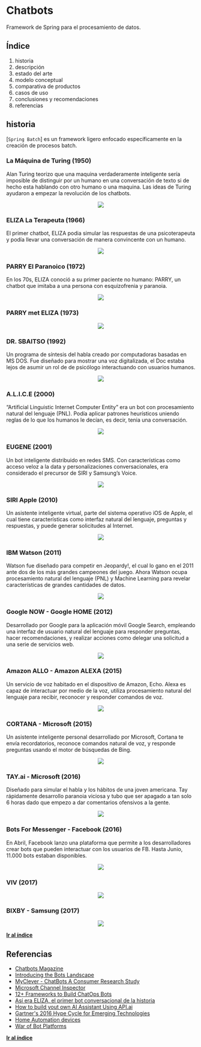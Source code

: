 # Chatbots

Framework de Spring para el procesamiento de datos.

## Índice
  1. historia
  2. descripción
  3. estado del arte
  4. modelo conceptual
  5. comparativa de productos
  6. casos de uso
  7. conclusiones y recomendaciones
  8. referencias

## historia

[`Spring Batch`] es un framework ligero enfocado específicamente en la creación de procesos batch. 
### La Máquina de Turing (1950)

Alan Turing teorizo que una maquina verdaderamente inteligente sería imposible de distinguir por un humano en una conversación de texto si de hecho esta hablando con otro humano o una maquina. Las ideas de Turing ayudaron a empezar la revolución de los chatbots.

<p align="center"><img src="https://raw.githubusercontent.com/maldiny/Chatbots-en-Castellano/bfa29d8c89f1eea74bb6ab3e087b911d831962b8/imagenes/%5BMaldiny%5D_La_Maquina_de_Turing_1950.png"></p>

### ELIZA La Terapeuta (1966)

El primer chatbot, ELIZA podia simular las respuestas de una psicoterapeuta y podía llevar una conversación de manera convincente con un humano.

<p align="center"><img src="https://raw.githubusercontent.com/maldiny/Chatbots-en-Castellano/bfa29d8c89f1eea74bb6ab3e087b911d831962b8/imagenes/%5BMaldiny%5D_Eliza_La_terapeuta_1966.png"></p>

### PARRY El Paranoico (1972)

En los 70s, ELIZA conoció a su primer paciente no humano: PARRY, un chatbot que imitaba a una persona con esquizofrenia y paranoia.

<p align="center"><img src="https://raw.githubusercontent.com/maldiny/Chatbots-en-Castellano/bfa29d8c89f1eea74bb6ab3e087b911d831962b8/imagenes/%5BMaldiny%5D_Parry_El_Paranoico_1972.png"></p>

### PARRY met ELIZA (1973)

<p align="center"><img src="https://raw.githubusercontent.com/maldiny/Chatbots-en-Castellano/bfa29d8c89f1eea74bb6ab3e087b911d831962b8/imagenes/%5BMaldiny%5D_Parry_Met_Eliza_1973.png"></p>

### DR. SBAITSO (1992)

Un programa de síntesis del habla creado por computadoras basadas en MS DOS. Fue diseñado para mostrar una voz digitalizada, el Doc estaba lejos de asumir un rol de de psicólogo interactuando con usuarios humanos.

<p align="center"><img src="https://raw.githubusercontent.com/maldiny/Chatbots-en-Castellano/bfa29d8c89f1eea74bb6ab3e087b911d831962b8/imagenes/%5BMaldiny%5D_Dr.Sbaitso_1992.png"></p>

### A.L.I.C.E (2000)

“Artificial Linguistic Internet Computer Entity” era un bot con procesamiento natural del lenguaje (PNL). Podía aplicar patrones heurísticos uniendo reglas de lo que los humanos le decían, es decir, tenia una conversación.

<p align="center"><img src="https://raw.githubusercontent.com/maldiny/Chatbots-en-Castellano/bfa29d8c89f1eea74bb6ab3e087b911d831962b8/imagenes/%5BMaldiny%5D_ALICE_2000.png"></p>

### EUGENE (2001)

Un bot inteligente distribuido en redes SMS. Con características como acceso veloz a la data y personalizaciones conversacionales, era considerado el precursor de SIRI y Samsung’s Voice.

<p align="center"><img src="https://raw.githubusercontent.com/maldiny/Chatbots-en-Castellano/bfa29d8c89f1eea74bb6ab3e087b911d831962b8/imagenes/%5BMaldiny%5D_Eugene_2001.png"></p>

### SIRI Apple (2010)

Un asistente inteligente virtual, parte del sistema operativo iOS de Apple, el cual tiene características como interfaz natural del lenguaje, preguntas y respuestas, y puede generar solicitudes al Internet.

<p align="center"><img src="https://raw.githubusercontent.com/maldiny/Chatbots-en-Castellano/bfa29d8c89f1eea74bb6ab3e087b911d831962b8/imagenes/%5BMaldiny%5D_SIRI_Apple_2010.png"></p>

### IBM Watson (2011)

Watson fue diseñado para competir en Jeopardy!, el cual lo gano en el 2011 ante dos de los más grandes campeones del juego. Ahora Watson ocupa procesamiento natural del lenguaje (PNL) y Machine Learning para revelar características de grandes cantidades de datos.

<p align="center"><img src="https://raw.githubusercontent.com/maldiny/Chatbots-en-Castellano/bfa29d8c89f1eea74bb6ab3e087b911d831962b8/imagenes/%5BMaldiny%5D_IBM_Watson_2011.png"></p>

### Google NOW - Google HOME (2012)

Desarrollado por Google para la aplicación móvil Google Search, empleando una interfaz de usuario natural del lenguaje para responder preguntas, hacer recomendaciones, y realizar acciones como delegar una solicitud a una serie de servicios web.

<p align="center"><img src="https://raw.githubusercontent.com/maldiny/Chatbots-en-Castellano/bfa29d8c89f1eea74bb6ab3e087b911d831962b8/imagenes/%5BMaldiny%5D_Google_Now_2012.png"></p>

### Amazon ALLO - Amazon ALEXA (2015) 

Un servicio de voz habitado en el dispositivo de Amazon, Echo. Alexa es capaz de interactuar por medio de la voz, utiliza procesamiento natural del lenguaje para recibir, reconocer y responder comandos de voz.

<p align="center"><img src="https://raw.githubusercontent.com/maldiny/Chatbots-en-Castellano/bfa29d8c89f1eea74bb6ab3e087b911d831962b8/imagenes/%5BMaldiny%5D_ALEXA_Amazon_ALLO_2015.png"></p>

### CORTANA - Microsoft (2015)

Un asistente inteligente personal desarrollado por Microsoft, Cortana te envía recordatorios, reconoce comandos natural de voz, y responde preguntas usando el motor de búsquedas de Bing.

<p align="center"><img src="https://raw.githubusercontent.com/maldiny/Chatbots-en-Castellano/bfa29d8c89f1eea74bb6ab3e087b911d831962b8/imagenes/%5BMaldiny%5D_Cortana_Microsoft_2015.png"></p>

### TAY.ai - Microsoft (2016)

Diseñado para simular el habla y los hábitos de una joven americana. Tay rápidamente desarrollo paranoia viciosa y tubo que ser apagado a tan solo 6 horas dado que empezo a dar comentarios ofensivos a la gente.

<p align="center"><img src="https://raw.githubusercontent.com/maldiny/Chatbots-en-Castellano/bfa29d8c89f1eea74bb6ab3e087b911d831962b8/imagenes/%5BMaldiny%5D_Tay.ai_Microsoft_2016.png"></p>

### Bots For Messenger - Facebook (2016)

En Abril, Facebook lanzo una plataforma que permite a los desarrolladores crear bots que pueden interactuar con los usuarios de FB. Hasta Junio, 11.000 bots estaban disponibles.

<p align="center"><img src="https://raw.githubusercontent.com/maldiny/Chatbots-en-Castellano/bfa29d8c89f1eea74bb6ab3e087b911d831962b8/imagenes/%5BMaldiny%5D_Bots_for_Messenger_2016.png"></p>

### VIV (2017)

<p align="center"><img src="https://raw.githubusercontent.com/maldiny/Chatbots-en-Castellano/bfa29d8c89f1eea74bb6ab3e087b911d831962b8/imagenes/%5BMaldiny%5D_VIV_2017.png"></p>

### BIXBY - Samsung (2017)

<p align="center"><img src="https://raw.githubusercontent.com/maldiny/Chatbots-en-Castellano/bfa29d8c89f1eea74bb6ab3e087b911d831962b8/imagenes/%5BMaldiny%5D_BIXBY_Samsung_2017.png"></p>

**[Ir al índice](#Índice)**

## Referencias

* [Chatbots Magazine](https://chatbotsmagazine.com/)
* [Introducing the Bots Landscape](http://venturebeat.com/2016/08/11/introducing-the-bots-landscape-170-companies-4-billion-in-funding-thousands-of-bots/)
* [MyClever - ChatBots A Consumer Research Study](http://www.mycleveragency.com/media/download/0c44f0c083879818a0d2347ab948752b)
* [Microsoft Channel Inspector](https://docs.botframework.com/en-us/channel-inspector/channels/Telegram)
* [12+ Frameworks to Build ChatOps Bots](http://nordicapis.com/12-frameworks-to-build-chatops-bots/)
* [Así era ELIZA, el primer bot conversacional de la historia](https://www.xataka.com/historia-tecnologica/asi-era-eliza-el-primer-bot-conversacional-de-la-historia)
* [How to build yout own AI Assistant Using API.ai](https://www.sitepoint.com/how-to-build-your-own-ai-assistant-using-api-ai)
* [Gartner's 2016 Hype Cycle for Emerging Technologies](http://www.gartner.com/newsroom/id/3412017)
* [Home Automation devices](https://www.youtube.com/channel/UCXn_loz0TlUKarhS6sUoKVw)
* [War of Bot Platforms](https://chatbotbook.com/war-of-bot-platforms-22e02cfa0a99?gi=cfba6c7b93c1#.q8s3487ay)

**[Ir al índice](#Índice)**
